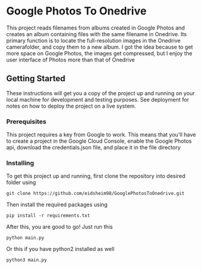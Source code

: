 # Google Photos To Onedrive

This project reads filenames from albums created in Google Photos and creates an album containing files with the same filename in Onedrive. Its primary function is to locate the full-resolution images in the Onedrive camerafolder, and copy them to a new album. I got the idea because to get more space on Google Photos, the images get compressed, but I enjoy the user interface of Photos more than that of Onedrive

## Getting Started

These instructions will get you a copy of the project up and running on your local machine for development and testing purposes. See deployment for notes on how to deploy the project on a live system.

### Prerequisites

This project requires a key from Google to work. This means that you'll have to create a project in the Google Cloud Console, enable the Google Photos api, download the credentials.json file, and place it in the file directory

### Installing

To get this project up and running, first clone the repository into desired folder using

```
git clone https://github.com/eidsheim98/GooglePhotosToOnedrive.git
```

Then install the required packages using

```
pip install -r requirements.txt
```

After this, you are good to go! Just run this

```
python main.py
```

Or this if you have python2 installed as well

```
python3 main.py
```



